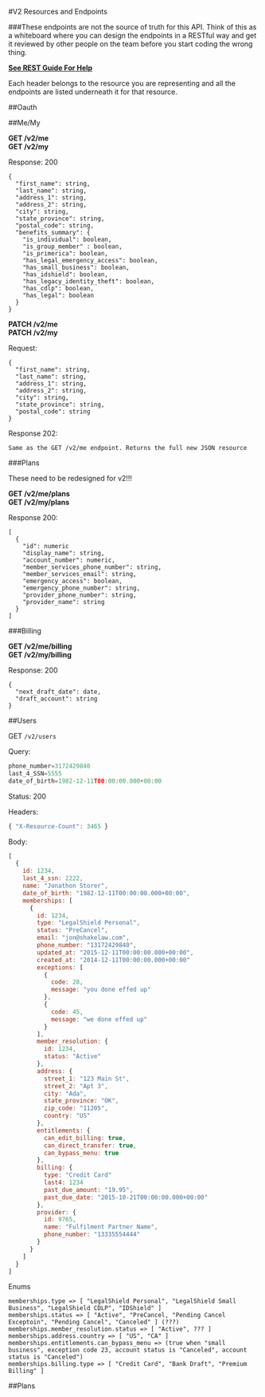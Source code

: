 #V2 Resources and Endpoints

###These endpoints are not the source of truth for this API. Think of this as a whiteboard where you can design the endpoints in a RESTful way and get it reviewed by other people on the team before you start coding the wrong thing.  
  
**[See REST Guide For Help](/restful-guide.md)**
  
Each header belongs to the resource you are representing and all the endpoints are listed underneath it for that resource.
  
##Oauth

##Me/My

**GET /v2/me**  
**GET /v2/my**  

Response: 200  
```
{  
  "first_name": string,  
  "last_name": string,  
  "address_1": string,  
  "address_2": string,  
  "city": string,  
  "state_province": string,  
  "postal_code": string,  
  "benefits_summary": {  
    "is_individual": boolean,  
    "is_group_member" : boolean,  
    "is_primerica": boolean,  
    "has_legal_emergency_access": boolean,  
    "has_small_business": boolean,  
    "has_idshield": boolean,  
    "has_legacy_identity_theft": boolean,  
    "has_cdlp": boolean,  
    "has_legal": boolean  
  }
}
```

**PATCH /v2/me**  
**PATCH /v2/my**  

Request:
```
{    
  "first_name": string,  
  "last_name": string,  
  "address_1": string,  
  "address_2": string,  
  "city": string,  
  "state_province": string,  
  "postal_code": string  
}
```

Response 202:  
```
Same as the GET /v2/me endpoint. Returns the full new JSON resource
```

###Plans

These need to be redesigned for v2!!!

**GET /v2/me/plans**  
**GET /v2/my/plans**  

Response 200:
```
[  
  {  
    "id": numeric  
    "display_name": string,  
    "account_number": numeric,    
    "member_services_phone_number": string,  
    "member_services_email": string,  
    "emergency_access": boolean,  
    "emergency_phone_number": string,
    "provider_phone_number": string,
    "provider_name": string
  }  
]
```

###Billing

**GET /v2/me/billing**  
**GET /v2/my/billing**  

Response: 200  
```
{  
  "next_draft_date": date,  
  "draft_account": string  
}  
```

##Users

GET `/v2/users`

Query:

```javascript
phone_number=3172429840
last_4_SSN=5555
date_of_birth=1982-12-11T00:00:00.000+00:00
```

Status: 200

Headers:

```javascript
{ "X-Resource-Count": 3465 }
```

Body:

```javascript
[
  {
    id: 1234,
    last_4_ssn: 2222,
    name: "Jonathon Storer",
    date_of_birth: "1982-12-11T00:00:00.000+00:00",
    memberships: [
      {
        id: 1234,
        type: "LegalShield Personal",
        status: "PreCancel",
        email: "jon@shakelaw.com",
        phone_number: "13172429840",
        updated_at: "2015-12-11T00:00:00.000+00:00",
        created_at: "2014-12-11T00:00:00.000+00:00"
        exceptions: [
          {
            code: 28,
            message: "you done effed up"
          },
          {
            code: 45,
            message: "we done effed up"
          }
        ],
        member_resolution: {
          id: 1234,
          status: "Active"
        },
        address: {
          street_1: "123 Main St",
          street_2: "Apt 3",
          city: "Ada",
          state_province: "OK",
          zip_code: "11205",
          country: "US"
        },
        entitlements: {
          can_edit_billing: true,
          can_direct_transfer: true,
          can_bypass_menu: true
        },
        billing: {
          type: "Credit Card"
          last4: 1234
          past_due_amount: "19.95",
          past_due_date: "2015-10-21T00:00:00.000+00:00"
        },
        provider: {
          id: 9765,
          name: "Fulfilment Partner Name",
          phone_number: "13335554444"
        }
      }
    ]
  }
]

```

Enums

```
memberships.type => [ "LegalShield Personal", "LegalShield Small Business", "LegalShield CDLP", "IDShield" ]
memberships.status => [ "Active", "PreCancel, "Pending Cancel Exceptoin", "Pending Cancel", "Canceled" ] (???)
memberships.member_resolution.status => [ "Active", ??? ]
memberships.address.country => [ "US", "CA" ]
memberships.entitlements.can_bypass_menu => (true when "small business", exception code 23, account status is "Canceled", account status is "Canceled")
memberships.billing.type => [ "Credit Card", "Bank Draft", "Premium Billing" ]
```

##Plans
